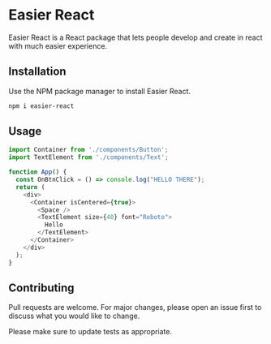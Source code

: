 # Easier React

Easier React is a React package that lets people develop and create in react with much easier experience.

## Installation

Use the NPM package manager to install Easier React.

```bash
npm i easier-react
```

## Usage

```javascript
import Container from './components/Button';
import TextElement from './components/Text';

function App() {
  const OnBtnClick = () => console.log("HELLO THERE");
  return (
    <div>
      <Container isCentered={true}>
        <Space />
        <TextElement size={40} font="Roboto">
          Hello
        </TextElement>
      </Container>
    </div>
  );
}
```

## Contributing
Pull requests are welcome. For major changes, please open an issue first to discuss what you would like to change.

Please make sure to update tests as appropriate.

## License
[MIT](https://choosealicense.com/licenses/mit/)